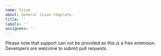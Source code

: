 ```yaml
---
name: Issue
about: General issue template.
title: ''
labels: ''
assignees: ''
---
```


Please note that support can not be provided as this is a free extension. Developers are welcome to submit pull requests.
